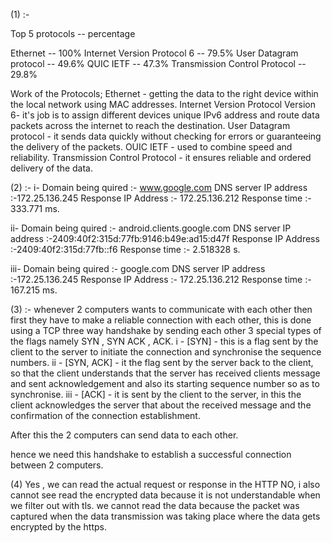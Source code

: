 (1) :-

Top 5 protocols -- percentage 

Ethernet -- 100%
Internet Version Protocol 6 -- 79.5%
User Datagram protocol -- 49.6%
QUIC IETF -- 47.3%
Transmission Control Protocol -- 29.8%

Work of the Protocols;
Ethernet - getting the data to the right device within the local network using MAC addresses.
Internet Version Protocol Version 6- it's job is to assign different devices unique IPv6 address and route data packets across the internet to reach the destination.
User Datagram protocol - it sends data quickly without checking for errors or guaranteeing the delivery of the packets.
OUIC IETF - used to combine speed and reliability.
Transmission Control Protocol - it ensures reliable and ordered delivery of the data.

(2) :-
i- 
Domain being quired :- www.google.com
DNS server IP address :-172.25.136.245
Response IP Address :- 172.25.136.212
Response time :- 333.771 ms.

ii-
Domain being quired :- android.clients.google.com
DNS server IP address :-2409:40f2:315d:77fb:9146:b49e:ad15:d47f
Response IP Address :-2409:40f2:315d:77fb::f6
Response time :- 2.518328 s.

iii-
Domain being quired :- google.com
DNS server IP address :-172.25.136.245
Response IP Address :- 172.25.136.212
Response time :- 167.215 ms.

(3) :-
whenever 2 computers wants to communicate with each other then first they have to make a reliable connection with each other, this is done using a TCP three way handshake by sending each other 3 special types of the flags namely SYN , SYN ACK , ACK.
i - [SYN] - this is a flag sent by the client to the server to initiate the connection and synchronise the sequence numbers.
ii - [SYN, ACK] - it the flag sent by the server back to the client, so that the client understands that the server has received clients message and sent acknowledgement and also its starting sequence number so as to synchronise.
iii - [ACK] - it is sent by the client to the server, in this the client acknowledges the server that about the received message and the confirmation of the connection establishment.

After this the 2 computers can send data to each other.

hence we need this handshake to establish a successful connection between 2 computers.

(4)
Yes , we can read the actual request or response in the HTTP 
NO, i also cannot see read the encrypted data because it is not understandable when we filter out with tls.
we cannot read the data because the packet was captured when the data transmission was taking place where the data gets encrypted by the https. 
